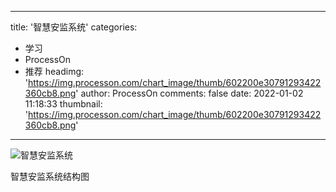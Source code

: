 
---
title: '智慧安监系统'
categories: 
 - 学习
 - ProcessOn
 - 推荐
headimg: 'https://img.processon.com/chart_image/thumb/602200e30791293422360cb8.png'
author: ProcessOn
comments: false
date: 2022-01-02 11:18:33
thumbnail: 'https://img.processon.com/chart_image/thumb/602200e30791293422360cb8.png'
---

<div>   
<img class="thumb" alt="智慧安监系统" src="https://img.processon.com/chart_image/thumb/602200e30791293422360cb8.png" referrerpolicy="no-referrer">
<p>智慧安监系统结构图</p>  
</div>
            